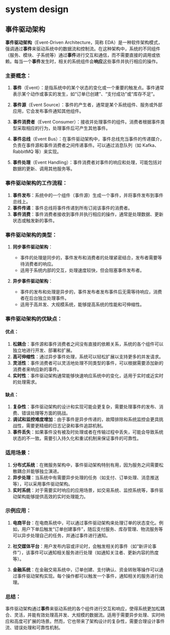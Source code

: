 # system design


##  事件驱动架构
**事件驱动架构**（Event-Driven Architecture，简称 EDA）是一种软件架构模式，强调通过**事件**来驱动系统中的数据流和控制流。在这种架构中，系统的不同组件（服务、模块、子系统等）通过**事件**进行交互和通信，而不需要直接的调用或依赖。每当一个**事件**发生时，相关的系统组件会**响应**这些事件并执行相应的操作。

### 主要概念：
1. **事件**（Event）：是指系统中的某个状态的变化或一个重要的触发点。事件通常表示某个动作或事实的发生，如“订单已创建”、“支付成功”或“库存不足”。

2. **事件源**（Event Source）：事件的产生者，通常是某个系统组件、服务或外部应用，它会发布事件通知其他组件。

3. **事件消费者**（Event Consumer）：接收并处理事件的组件。消费者根据事件类型采取相应的行为，处理事件后可产生其他事件。

4. **事件总线**（Event Bus）：在事件驱动架构中，事件总线充当事件的传递媒介，负责在事件源和事件消费者之间传递事件。可以通过消息队列（如 Kafka、RabbitMQ 等）来实现。

5. **事件处理**（Event Handling）：事件消费者对事件的响应和处理，可能包括对数据的更新、调用其他服务等。

### 事件驱动架构的工作流程：
1. **事件发布**：系统中的一个组件（事件源）生成一个事件，并将事件发布到事件总线上。
2. **事件传递**：事件总线将事件传递到所有订阅该事件的消费者。
3. **事件消费**：事件消费者接收到事件并执行相应的操作，通常是处理数据、更新状态或触发新的事件。

### 事件驱动架构的类型：
1. **同步事件驱动架构**：
    - 事件的处理是同步的，事件发布和消费者的处理紧密结合，发布者需要等待消费者的响应。
    - 适用于系统内部的交互，处理速度较快，但会阻塞事件发布者。

2. **异步事件驱动架构**：
    - 事件的发布和处理是异步的，事件发布者发布事件后无需等待响应，消费者在后台独立处理事件。
    - 适用于高并发、大规模系统，能够提高系统的性能和可伸缩性。

### 事件驱动架构的优缺点：

#### **优点**：
1. **松耦合**：事件源和事件消费者之间没有直接的依赖关系，系统的各个组件可以独立地进行开发、部署和扩展。
2. **高可伸缩性**：通过异步事件处理，系统可以轻松扩展以支持更多的并发请求。
3. **灵活性**：事件消费者可以灵活地处理不同类型的事件，可以根据需要添加新的消费者来响应新的事件。
4. **实时性**：事件驱动架构通常能够快速响应系统中的变化，适用于实时或近实时的处理需求。

#### **缺点**：
1. **复杂性**：事件驱动架构的设计和实现可能会更复杂，需要处理事件的发布、消费、错误处理等方面的挑战。
2. **调试和监控难度增加**：由于事件是异步传递的，故障排除和系统监控会更具挑战性，需要更精细的日志记录和事件追踪机制。
3. **事件丢失**：如果事件没有被及时处理或者在传输过程中丢失，可能会导致系统状态的不一致。需要引入持久化和重试机制来保证事件的可靠性。

### 适用场景：
1. **分布式系统**：在微服务架构中，事件驱动架构特别有用，因为服务之间需要松散耦合并能够独立演进。
2. **异步处理**：当系统中有需要异步处理的任务（如支付、订单处理、消息推送等），可以采用事件驱动架构。
3. **实时系统**：对于需要实时响应的应用场景，如交易系统、监控系统等，事件驱动架构能够提供高效的实时处理能力。

### 示例应用：
1. **电商平台**：在电商系统中，可以通过事件驱动架构来处理订单的状态变化。例如，用户下单后触发“订单创建事件”，随后支付服务、库存管理、物流服务等可以异步处理自己的任务，并通过事件进行通知。

2. **社交媒体平台**：用户发布内容或评论时，会触发相关的事件（如“新评论事件”），该事件可以通知相关服务进行处理（如通知关注者、更新内容的热度等）。

3. **金融系统**：在金融交易系统中，订单创建、支付确认、资金转账等操作可以通过事件驱动架构实现。每个操作都可以触发一个事件，通知相关的服务进行处理。

### 总结：
事件驱动架构通过**事件**来驱动系统的各个组件进行交互和响应，使得系统更加松耦合、灵活，并能有效处理高并发、大规模的数据流。适用于需要异步处理、实时响应和高度可扩展的场景。然而，它也带来了架构设计的复杂性，需要合理设计事件流、错误处理和可靠性机制。